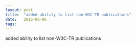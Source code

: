 ```yaml
---
layout: post
title:  "added ability to list non-W3C-TR publications"
date:   2015-06-06
tags:   
---
```


added ability to list non-W3C-TR publications

